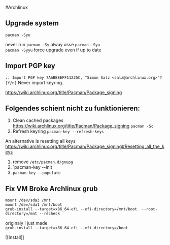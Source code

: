 #Archlinux

Upgrade system 
--------------

`pacman -Syu`

never run `pacman -Sy` alway usse  `pacman -Syu`  
`pacman -Syyu` force upgrade even if up to date  

Import PGP key 
-----------

`:: Import PGP key 7AABBEEFF11225C, "Simon Salz <salz@archlinux.org>"? [Y/n]`
Never import keyring. 


https://wiki.archlinux.org/title/Pacman/Package_signing

Folgendes schient nicht zu funktionieren: 
---
1. Clean cached packages 
   https://wiki.archlinux.org/title/Pacman/Package_signing
   `pacman -Sc`
2. Refresh keyring
   `pacman-key --refresh-keys`

An alternative is resetting all keys
https://wiki.archlinux.org/title/Pacman/Package_signing#Resetting_all_the_keys

1. remove `/etc/pacman.d/gnupg`
2. `pacman-key --init
3. `pacman-key --populate`



Fix VM Broke Archlinux grub
---------------------------

`mount /dev/sda3 /mnt`   
`mount /dev/sda1 /mnt/boot`   
`grub-install --target=x86_64-efi --efi-directory=/mnt/boot 
--root-directory=/mnt --recheck`

originaly I just made  
`grub-install --target=x86_64-efi --efi-directory=/boot`

[[Install]]

